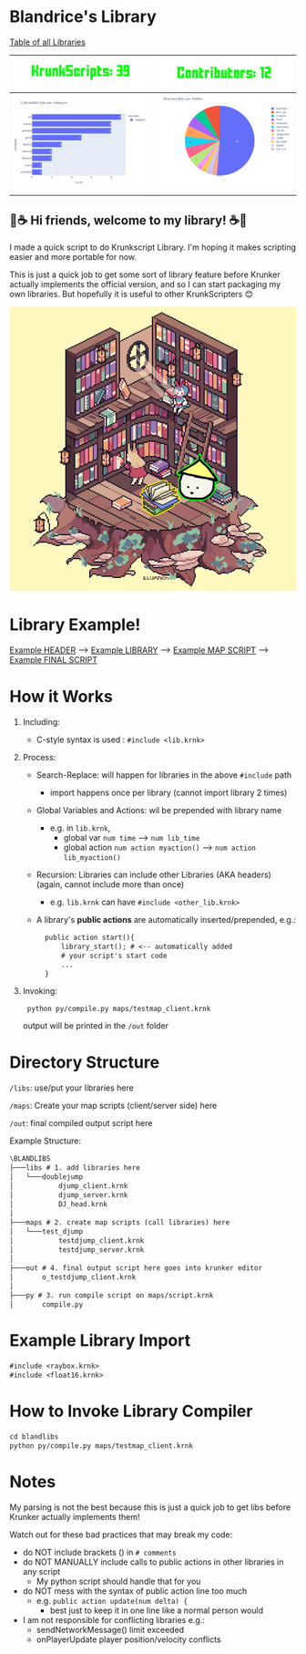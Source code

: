 # Blandrice's Library
[Table of all Libraries](KrunkScriptTable.md)

![](cnt_krunkscript.png?)          |  ![](cnt_contributors.png?)
:-------------------------:|:-------------------------:
![](category.png?)  |  ![](author.png?)


## 📖☕ Hi friends, welcome to my library! ☕📖

I made a quick script to do Krunkscript Library. I'm hoping it makes scripting easier and more portable for now.

This is just a quick job to get some sort of library feature before Krunker actually implements the official version, and so I can start packaging my own libraries. But hopefully it is useful to other KrunkScripters 😊

<p align="center">
  <img src="blandlib.png" />
</p>


# Library Example!

[Example HEADER](/libs/test/test_header_h.krnk) --> [Example LIBRARY](/libs/test/test_library_c.krnk) --> [Example MAP SCRIPT](/libs/test/test_map_c.krnk) --> [Example FINAL SCRIPT](/libs/test/o_test_map_c.krnk)


# How it Works
1. Including: 
    - C-style syntax is used : `#include <lib.krnk>`
2. Process: 
    - Search-Replace: will happen for libraries in the above `#include` path 
        - import happens once per library (cannot import library 2 times)
    - Global Variables and Actions: wil be prepended with library name
        - e.g. in `lib.krnk`, 
            - global var `num time` --> `num lib_time`
            - global action `num action myaction()` --> `num action lib_myaction()`
    - Recursion: Libraries can include other Libraries (AKA headers) (again, cannot include more than once)
        - e.g. `lib.krnk` can have `#include <other_lib.krnk>`

    - A library's **public actions** are automatically inserted/prepended, e.g.:
        
            public action start(){
                library_start(); # <-- automatically added 
                # your script's start code
                ...
            }
            
3. Invoking:
    
        python py/compile.py maps/testmap_client.krnk

    output will be printed in the `/out` folder




# Directory Structure
`/libs`: use/put your libraries here

`/maps`: Create your map scripts (client/server side) here

`/out`: final compiled output script here

Example Structure:

    \BLANDLIBS
    ├───libs # 1. add libraries here
    │   └───doublejump 
    │           djump_client.krnk
    │           djump_server.krnk
    │           DJ_head.krnk
    │
    ├───maps # 2. create map scripts (call libraries) here
    │   └───test_djump
    │           testdjump_client.krnk
    │           testdjump_server.krnk
    │
    ├───out # 4. final output script here goes into krunker editor
    │       o_testdjump_client.krnk
    │
    ├───py # 3. run compile script on maps/script.krnk
    │       compile.py

# Example Library Import

    #include <raybox.krnk> 
    #include <float16.krnk>

# How to Invoke Library Compiler

    cd blandlibs
    python py/compile.py maps/testmap_client.krnk


# Notes
My parsing is not the best because this is just a quick job to get libs before Krunker actually implements them!

Watch out for these bad practices that may break my code:
- do NOT include brackets () in `# comments`
- do NOT MANUALLY include calls to public actions in other libraries in any script
    - My python script should handle that for you
- do NOT mess with the syntax of public action line too much
    - e.g. `public action update(num delta) {`
        - best just to keep it in one line like a normal person would
- I am not responsible for conflicting libraries e.g.:
    - sendNetworkMessage() limit exceeded
    - onPlayerUpdate player position/velocity conflicts